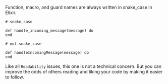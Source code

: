 Function, macro, and guard names are always written in snake_case in Elixir.

    # snake_case

    def handle_incoming_message(message) do
    end

    # not snake_case

    def handleIncomingMessage(message) do
    end

Like all `Readability` issues, this one is not a technical concern.
But you can improve the odds of others reading and liking your code by making
it easier to follow.
